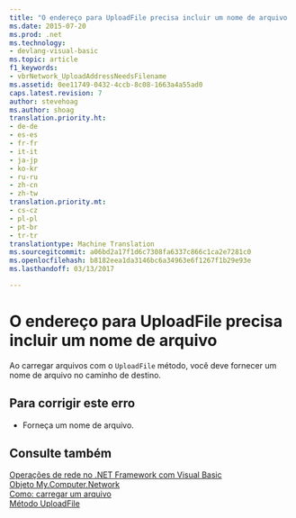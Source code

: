 ```yaml
---
title: "O endereço para UploadFile precisa incluir um nome de arquivo | Documentos do Microsoft"
ms.date: 2015-07-20
ms.prod: .net
ms.technology:
- devlang-visual-basic
ms.topic: article
f1_keywords:
- vbrNetwork_UploadAddressNeedsFilename
ms.assetid: 0ee11749-0432-4ccb-8c08-1663a4a55ad0
caps.latest.revision: 7
author: stevehoag
ms.author: shoag
translation.priority.ht:
- de-de
- es-es
- fr-fr
- it-it
- ja-jp
- ko-kr
- ru-ru
- zh-cn
- zh-tw
translation.priority.mt:
- cs-cz
- pl-pl
- pt-br
- tr-tr
translationtype: Machine Translation
ms.sourcegitcommit: a06bd2a17f1d6c7308fa6337c866c1ca2e7281c0
ms.openlocfilehash: b8182eea1da3146bc6a34963e6f1267f1b29e93e
ms.lasthandoff: 03/13/2017

---
```

# <a name="the-address-for-uploadfile-needs-to-include-a-filename"></a>O endereço para UploadFile precisa incluir um nome de arquivo
Ao carregar arquivos com o `UploadFile` método, você deve fornecer um nome de arquivo no caminho de destino.  
  
## <a name="to-correct-this-error"></a>Para corrigir este erro  
  
-   Forneça um nome de arquivo.  
  
## <a name="see-also"></a>Consulte também  
 [Operações de rede no .NET Framework com Visual Basic](http://msdn.microsoft.com/en-us/c5379021-44ef-4d6a-acf5-e951fdcab6b2)   
 [Objeto My.Computer.Network](../../visual-basic/language-reference/objects/my-computer-network-object.md)   
 [Como: carregar um arquivo](../../visual-basic/developing-apps/programming/computer-resources/how-to-upload-a-file.md)   
 [Método UploadFile](http://msdn.microsoft.com/en-us/5505ea3e-3dbd-460b-9f8f-62c84c0a4de6)
